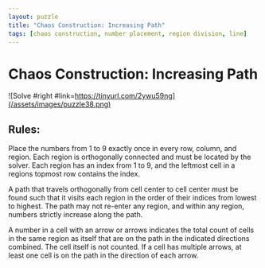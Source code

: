 ```yaml
---
layout: puzzle
title: "Chaos Construction: Increasing Path"
tags: [chaos construction, number placement, region division, line]
---
```


# Chaos Construction: Increasing Path

![Solve #right #link=https://tinyurl.com/2ywu59ng](/assets/images/puzzle38.png)

## Rules:

Place the numbers from 1 to 9 exactly once in every row, column, and region. Each region is orthogonally connected and must be located by the solver. Each region has an index from 1 to 9, and the leftmost cell in a regions topmost row contains the index.

A path that travels orthogonally from cell center to cell center must be found such that it visits each region in the order of their indices from lowest to highest. The path may not re-enter any region, and within any region, numbers strictly increase along the path.

A number in a cell with an arrow or arrows indicates the total count of cells in the same region as itself that are on the path in the indicated directions combined. The cell itself is not counted. If a cell has multiple arrows, at least one cell is on the path in the direction of each arrow. 
